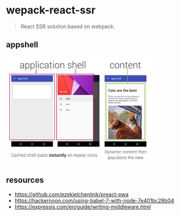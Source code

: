 # wepack-react-ssr
> React SSR solution based on webpack.

## appshell
<img src="docs/app-shell.png" width="400">


## resources
- https://github.com/ezekielchentnik/preact-pwa
- https://hackernoon.com/using-babel-7-with-node-7e401bc28b04
- https://expressjs.com/en/guide/writing-middleware.html
